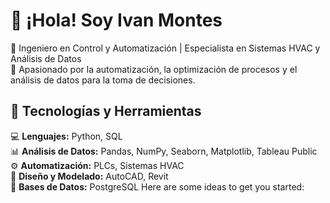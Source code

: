 # 👋 ¡Hola! Soy Ivan Montes  
🔧 Ingeniero en Control y Automatización | Especialista en Sistemas HVAC y Análisis de Datos  
🚀 Apasionado por la automatización, la optimización de procesos y el análisis de datos para la toma de decisiones.  

<!--
**IvanMontes7/IvanMontes7** is a ✨ _special_ ✨ repository because its `README.md` (this file) appears on your GitHub profile.
- 🔭 I’m currently working on ...
- 🌱 I’m currently learning ...
- 👯 I’m looking to collaborate on ...
- 🤔 I’m looking for help with ...
- 💬 Ask me about ...
- 📫 How to reach me: ...
- 😄 Pronouns: ...
- ⚡ Fun fact: ...
-->

## 🚀 Tecnologías y Herramientas  
💻 **Lenguajes:** Python, SQL  
📊 **Análisis de Datos:** Pandas, NumPy, Seaborn, Matplotlib, Tableau Public  
⚙️ **Automatización:** PLCs, Sistemas HVAC  
📐 **Diseño y Modelado:** AutoCAD, Revit  
🔗 **Bases de Datos:** PostgreSQL
Here are some ideas to get you started:

